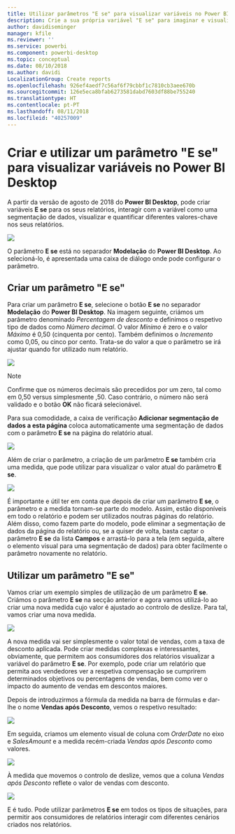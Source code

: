 ```yaml
---
title: Utilizar parâmetros "E se" para visualizar variáveis no Power BI Desktop
description: Crie a sua própria variável "E se" para imaginar e visualizar variáveis no Power BI
author: davidiseminger
manager: kfile
ms.reviewer: ''
ms.service: powerbi
ms.component: powerbi-desktop
ms.topic: conceptual
ms.date: 08/10/2018
ms.author: davidi
LocalizationGroup: Create reports
ms.openlocfilehash: 926ef4aedf7c56af6f79cbbf1c7810cb3aee670b
ms.sourcegitcommit: 126e5eca8bfab6273581dabd7603df88be755240
ms.translationtype: HT
ms.contentlocale: pt-PT
ms.lasthandoff: 08/11/2018
ms.locfileid: "40257009"
---
```

# <a name="create-and-use-a-what-if-parameter-to-visualize-variables-in-power-bi-desktop"></a>Criar e utilizar um parâmetro "E se" para visualizar variáveis no Power BI Desktop
A partir da versão de agosto de 2018 do **Power BI Desktop**, pode criar variáveis **E se** para os seus relatórios, interagir com a variável como uma segmentação de dados, visualizar e quantificar diferentes valores-chave nos seus relatórios.

![](media/desktop-what-if/what-if_01.png)

O parâmetro **E se** está no separador **Modelação** do **Power BI Desktop**. Ao selecioná-lo, é apresentada uma caixa de diálogo onde pode configurar o parâmetro.

## <a name="creating-a-what-if-parameter"></a>Criar um parâmetro "E se"
Para criar um parâmetro **E se**, selecione o botão **E se** no separador **Modelação** do **Power BI Desktop**. Na imagem seguinte, criámos um parâmetro denominado *Percentagem de desconto* e definimos o respetivo tipo de dados como *Número decimal*. O valor *Mínimo* é zero e o valor *Máximo* é 0,50 (cinquenta por cento). Também definimos o *Incremento* como 0,05, ou cinco por cento. Trata-se do valor a que o parâmetro se irá ajustar quando for utilizado num relatório.

![](media/desktop-what-if/what-if_02.png)

> [!NOTE]
> Confirme que os números decimais são precedidos por um zero, tal como em 0,50 versus simplesmente ,50. Caso contrário, o número não será validado e o botão **OK** não ficará selecionável.
> 
> 

Para sua comodidade, a caixa de verificação **Adicionar segmentação de dados a esta página** coloca automaticamente uma segmentação de dados com o parâmetro **E se** na página do relatório atual.

![](media/desktop-what-if/what-if_03.png)

Além de criar o parâmetro, a criação de um parâmetro **E se** também cria uma medida, que pode utilizar para visualizar o valor atual do parâmetro **E se**.

![](media/desktop-what-if/what-if_04.png)

É importante e útil ter em conta que depois de criar um parâmetro **E se**, o parâmetro e a medida tornam-se parte do modelo. Assim, estão disponíveis em todo o relatório e podem ser utilizados noutras páginas do relatório. Além disso, como fazem parte do modelo, pode eliminar a segmentação de dados da página do relatório ou, se a quiser de volta, basta captar o parâmetro **E se** da lista **Campos** e arrastá-lo para a tela (em seguida, altere o elemento visual para uma segmentação de dados) para obter facilmente o parâmetro novamente no relatório.

## <a name="using-a-what-if-parameter"></a>Utilizar um parâmetro "E se"
Vamos criar um exemplo simples de utilização de um parâmetro **E se**. Criámos o parâmetro **E se** na secção anterior e agora vamos utilizá-lo ao criar uma nova medida cujo valor é ajustado ao controlo de deslize. Para tal, vamos criar uma nova medida.

![](media/desktop-what-if/what-if_05.png)

A nova medida vai ser simplesmente o valor total de vendas, com a taxa de desconto aplicada. Pode criar medidas complexas e interessantes, obviamente, que permitem aos consumidores dos relatórios visualizar a variável do parâmetro **E se**. Por exemplo, pode criar um relatório que permita aos vendedores ver a respetiva compensação se cumprirem determinados objetivos ou percentagens de vendas, bem como ver o impacto do aumento de vendas em descontos maiores.

Depois de introduzirmos a fórmula da medida na barra de fórmulas e dar-lhe o nome **Vendas após Desconto**, vemos o respetivo resultado:

![](media/desktop-what-if/what-if_06.png)

Em seguida, criamos um elemento visual de coluna com *OrderDate* no eixo e *SalesAmount* e a medida recém-criada *Vendas após Desconto* como valores.

![](media/desktop-what-if/what-if_07.png)

À medida que movemos o controlo de deslize, vemos que a coluna *Vendas após Desconto* reflete o valor de vendas com desconto.

![](media/desktop-what-if/what-if_08.png)

E é tudo. Pode utilizar parâmetros **E se** em todos os tipos de situações, para permitir aos consumidores de relatórios interagir com diferentes cenários criados nos relatórios.

